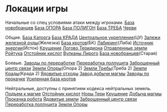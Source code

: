# Локации игры
Начальные со спец условиями атаки между игроками.
[База новобранцев](/sys/world/map/pve/1)
[База ОПОРА](/sys/world/map/pve/2)
[База ПОЛИГОН](/sys/world/map/pve/3)
[База ТРЕБА](/sys/world/map/pve/5)
[Черви](/sys/world/map/pve/7)

Общие.
[База Каторга](/sys/world/map/common/4)
[База КРАДА](/sys/world/map/common/6)
[Центральное укрепление](/sys/world/map/common/8)(ЦУ)
[Залежи железной руды](/sys/world/map/common/9)(Железка)
[База кротов](/sys/world/map/pve/10)(БК)
[Лабиринт](/sys/world/map/pve/11)(Лаба)
[Источник энергии](/sys/world/map/pve/15)(Исток)
[Крушение](/sys/world/map/pve/16)
[Логово Теридиона](/sys/world/map/pve/17)
[Отравленные земли Ройтука](/sys/world/map/pve/18)
[Отстойник кислот](/sys/world/map/pve/19)
[Вулканы Лирого](/sys/world/map/pve/20)
[База новобранцев](/sys/world/map/common/33)(Старая)

Боевые.
[Заводы по переработке](/sys/world/map/pve/21)
[Переработка поллуцита](/sys/world/map/pve/22)
[Заброшенный центр связи](/sys/world/map/pve/23)
[Земли Опоры](/sys/world/map/pve/24)(Опора 2)
[Земли Требы](/sys/world/map/pve/25)(Треба 2)
[Земли Крады](/sys/world/map/pve/26)(Крада 2)
[Ядовитые отходы](/sys/world/map/pve/28)
[Завод добычи магмы](/sys/world/map/pve/30)
[Заводы по прокачке](/sys/world/map/pve/31)
[Усиленная база кротов](/sys/world/map/pve/50)

Нейтральные, доступны с принятием кодекса нейтральных земель.
[Подъем к магме](/sys/world/map/neutral/40)
[Отстойник кислот](/sys/world/map/neutral/41)
[Норы Тери](/sys/world/map/neutral/42)
[Крушение](/sys/world/map/neutral/43)
[Добыча магмы](/sys/world/map/neutral/44)
[Прокачка робота](/sys/world/map/neutral/45)
[Ядовитые земли](/sys/world/map/neutral/46)
[Заброшенный центр связи](/sys/world/map/neutral/47)
[Переработка поллуцита](/sys/world/map/neutral/48)
[Земли Опоры](/sys/world/map/neutral/49)
